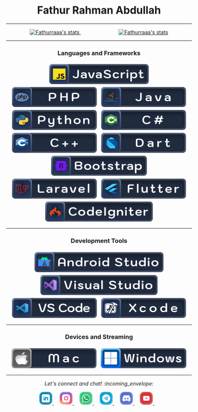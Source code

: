 <h1 align="center">Fathur Rahman Abdullah</h1>

---

<div align="center">
  <a href="https://github.com/Quadrified/Quadrified">
    <img width="360" src="https://github-readme-stats.anuraghazra1.vercel.app/api?username=fathurrahman0530&show_icons=true&include_all_commits=true&theme=tokyonight" alt="Fathurraaa's stats" /> 
  </a>
  &nbsp&nbsp&nbsp&nbsp&nbsp&nbsp&nbsp&nbsp&nbsp&nbsp&nbsp&nbsp&nbsp&nbsp&nbsp&nbsp&nbsp&nbsp&nbsp&nbsp&nbsp&nbsp&nbsp&nbsp&nbsp
  <a href="https://github.com/Quadrified/Quadrified">
    <img width="300" src="https://github-readme-stats.anuraghazra1.vercel.app/api/top-langs/?username=fathurrahman0530&layout=compact&theme=tokyonight" alt="Fathurraaa's stats" />
  </a>
 </div>

---

<h3 align="center">Languages and Frameworks</h3>

<p align="center">
  <img src="https://github.com/fathurrahman0530/fathurrahman0530/blob/main/new-assets/language-and-framework/javascript.svg" alt="js" style="vertical-align:top; margin:4px">
  <img src="https://github.com/fathurrahman0530/fathurrahman0530/blob/main/new-assets/language-and-framework/php.svg" alt="php" style="vertical-align:top; margin:4px">
  <img src="https://github.com/fathurrahman0530/fathurrahman0530/blob/main/new-assets/language-and-framework/java.svg" alt="java" style="vertical-align:top; margin:4px">
  <img src="https://github.com/fathurrahman0530/fathurrahman0530/blob/main/new-assets/language-and-framework/python.svg" alt="python" style="vertical-align:top; margin:4px">
  <img src="https://github.com/fathurrahman0530/fathurrahman0530/blob/main/new-assets/language-and-framework/csharp.svg" alt="csharp_dotnet" style="vertical-align:top; margin:4px">
  <img src="https://github.com/fathurrahman0530/fathurrahman0530/blob/main/new-assets/language-and-framework/cpp.svg" alt="c_plus_plus" style="vertical-align:top; margin:4px">
  <img src="https://github.com/fathurrahman0530/fathurrahman0530/blob/main/new-assets/language-and-framework/dart.svg" alt="dart" style="vertical-align:top; margin:4px"><br>
  <img src="https://github.com/fathurrahman0530/fathurrahman0530/blob/main/new-assets/language-and-framework/bootstrap.svg" alt="bootstrap" style="vertical-align:top; margin:4px">
  <img src="https://github.com/fathurrahman0530/fathurrahman0530/blob/main/new-assets/language-and-framework/laravel.svg" alt="laravel" style="vertical-align:top; margin:4px">
  <img src="https://github.com/fathurrahman0530/fathurrahman0530/blob/main/new-assets/language-and-framework/flutter.svg" alt="flutter" style="vertical-align:top; margin:4px">
  <img src="https://github.com/fathurrahman0530/fathurrahman0530/blob/main/new-assets/language-and-framework/codeigniter.svg" alt="codeigniter" style="vertical-align:top; margin:4px">
</p>

---

<h3 align="center">Development Tools</h3>

<p align="center">
  <img src="https://github.com/fathurrahman0530/fathurrahman0530/blob/main/new-assets/development-tools/android-studio.svg" alt="android studio" style="vertical-align:top; margin:4px">
  <img src="https://github.com/fathurrahman0530/fathurrahman0530/blob/main/new-assets/development-tools/visual-studio.svg" alt="visual studio" style="vertical-align:top; margin:4px">
  <img src="https://github.com/fathurrahman0530/fathurrahman0530/blob/main/new-assets/development-tools/vs-code.svg" alt="vs code" style="vertical-align:top; margin:4px">
  <img src="https://github.com/fathurrahman0530/fathurrahman0530/blob/main/new-assets/development-tools/xcode.svg" alt="xcode" style="vertical-align:top; margin:4px">
</p>

---

<h3 align="center">Devices and Streaming</h3>

<p align="center">
  <img src="https://github.com/fathurrahman0530/fathurrahman0530/blob/main/new-assets/devices/MacBook.svg" alt="macbook" style="vertical-align:top; margin:4px">
  <img src="https://github.com/fathurrahman0530/fathurrahman0530/blob/main/new-assets/devices/Windows.svg" alt="windows" style="vertical-align:top; margin:4px">
</p>

---

<p align="center"> 
  <i> Let's connect and chat! :incoming_envelope: </i>
</p>

<p align="center">
  <a href="https://www.linkedin.com/in/fathur-rahman-6417471a0" target="_blank">
    <img src="https://github.com/fathurrahman0530/fathurrahman0530/blob/main/new-assets/social/linkedin.svg" width="35px" alt="LinkedIn">
  </a> &nbsp; &nbsp;
  <a href="https://instagram.com/fathurraaa" target="_blank">
    <img src="https://github.com/fathurrahman0530/fathurrahman0530/blob/main/new-assets/social/instagram.svg" width="35px" alt="Instagram">
  </a> &nbsp; &nbsp;
  <a href="https://api.whatsapp.com/send?phone=+6281946602851" target="_blank">
    <img src="https://github.com/fathurrahman0530/fathurrahman0530/blob/main/new-assets/social/whatsapp.svg" width="35px" alt="Whatsapp">
  </a> &nbsp; &nbsp;
  <a href="https://t.me/Anonym05" target="_blank">
    <img src="https://github.com/fathurrahman0530/fathurrahman0530/blob/main/new-assets/social/telegram.svg" width="35px" alt="Telegram">
  </a> &nbsp; &nbsp;
  <a href="https://discord.gg/HuFr6xvWqD" target="_blank">
    <img src="https://github.com/fathurrahman0530/fathurrahman0530/blob/main/new-assets/social/discord.svg" width="35px" alt="discord">
  </a> &nbsp; &nbsp;
  <a href="https://www.youtube.com/channel/UC3VHsXkScT1GAEwKLPcqm4A" target="_blank">
    <img src="https://github.com/fathurrahman0530/fathurrahman0530/blob/main/new-assets/social/youtube.svg" width="35px" alt="youtube">
  </a> &nbsp; &nbsp;
</p>
